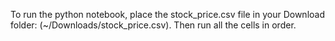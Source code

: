To run the python notebook, place the stock_price.csv file in your Download folder: (~/Downloads/stock_price.csv).
Then run all the cells in order.
